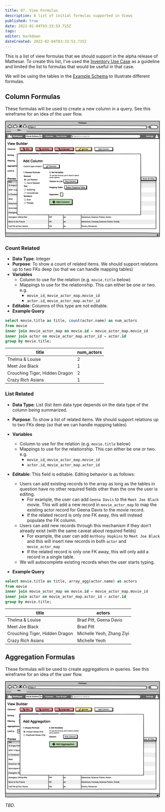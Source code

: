 ```yaml
---
title: 07. View Formulas
description: A list of initial formulas supported in Views
published: true
date: 2022-02-04T03:33:53.715Z
tags: 
editor: markdown
dateCreated: 2022-02-04T03:33:53.715Z
---
```


This is a list of view formulas that we should support in the alpha release of Mathesar. To create this list, I've used the [Inventory Use Case](/en/design/reports/inventory-use-case) as a guideline and limited the list to formulas that would be useful in that case.

We will be using the tables in the [Example Schema](/en/product/specs/example-schema) to illustrate different formulas.

## Column Formulas

These formulas will be used to create a new column in a query. See this wireframe for an idea of the user flow.

![view_builder_4.png](/view_builder_4.png)

### Count Related

- **Data Type**: Integer
- **Purpose**: To show a count of related items. We should support relations up to two FKs deep (so that we can handle mapping tables)
- **Variables**
    - Column to use for the relation (e.g. `movie.title` below)
    - Mappings to use for the relationship. This can either be one or two. e.g. 
        - `movie_id`, `movie_actor_map.movie_id`
        - `actor.id`, `movie_actor_map.actor_id`
- **Editable**: Columns of this type are not editable.
- **Example Query**
```sql
select movie.title as title, count(actor.name) as num_actors
from movie 
inner join movie_actor_map on movie.id = movie_actor_map.movie_id
inner join actor on movie_actor_map.actor_id = actor.id
group by movie.title;
```
| title | num_actors |
|-|-|
| Thelma & Louise | 2 |
| Meet Joe Black | 1 |
| Crouching Tiger, Hidden Dragon | 2|
| Crazy Rich Asians | 1 |

### List Related
- **Data Type**: List (list item data type depends on the data type of the column being summarized.
- **Purpose**: To show a list of related items. We should support relations up to two FKs deep (so that we can handle mapping tables)
- **Variables**
    - Column to use for the relation (e.g. `movie.title` below)
    - Mappings to use for the relationship. This can either be one or two. e.g. 
        - `movie_id`, `movie_actor_map.movie_id`
        - `actor.id`, `movie_actor_map.actor_id`
- **Editable**: This field is editable. Editing behavior is as follows:
    - Users can add existing records to the array as long as the tables in question have no other required fields other than the one the user is editing.
        - For example, the user can add `Geena Davis` to the `Meet Joe Black` movie. This will add a new record in `movie_actor_map` to map the existing actor record for Geena Davis to the movie record.
        - If the related record is only one FK away, this will instead populate the FK column.
    - Users can add new records through this mechanism if they don't already exist (with the same caveat about required fields)
        - For example, the user can add `Anthony Hopkins` to `Meet Joe Black` and this will insert new records in both `actor` and `movie_actor_map`
        - If the related record is only one FK away, this will only add a record in a single table.
    - We will autocomplete existing records when the user starts typing.
    
- **Example Query**
```sql
select movie.title as title, array_agg(actor.name) as actors
from movie 
inner join movie_actor_map on movie.id = movie_actor_map.movie_id
inner join actor on movie_actor_map.actor_id = actor.id
group by movie.title;
```
| title | actors |
|-|-|
| Thelma & Louise | Brad Pitt, Geena Davis |
| Meet Joe Black | Brad Pitt |
| Crouching Tiger, Hidden Dragon | Michelle Yeoh, Zhang Ziyi |
| Crazy Rich Asians | Michelle Yeoh |

## Aggregation Formulas

These formulas will be used to create aggregations in queries. See this wireframe for an idea of the user flow.

![view_builder_5.png](/view_builder_5.png)

*TBD*.